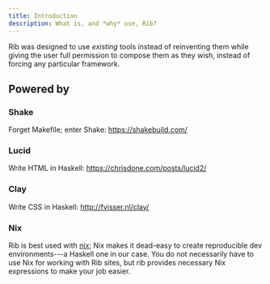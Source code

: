 ```yaml
---
title: Introduction
description: What is, and *why* use, Rib?
---
```


Rib was designed to use *existing* tools instead of reinventing them while giving the
user full permission to compose them as they wish, instead of forcing any
particular framework.

## Powered by

### Shake

Forget Makefile; enter Shake:
https://shakebuild.com/

### Lucid

Write HTML in Haskell:
https://chrisdone.com/posts/lucid2/

### Clay

Write CSS in Haskell: 
http://fvisser.nl/clay/

### Nix

Rib is best used with [nix](https://nixos.org/nix/); Nix makes it dead-easy
to create reproducible dev environments---a Haskell one in our case. You do not
necessarily have to use Nix for working with Rib sites, but rib provides
necessary Nix expressions to make your job easier.
